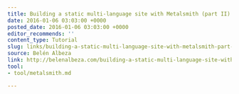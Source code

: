 ```yaml
---
title: Building a static multi-language site with Metalsmith (part II)
date: 2016-01-06 03:03:00 +0000
posted_date: 2016-01-06 03:03:00 +0000
editor_recommends: ''
content_type: Tutorial
slug: links/building-a-static-multi-language-site-with-metalsmith-part-ii
source: Belén Albeza
link: http://belenalbeza.com/building-a-static-multi-language-site-with-metalsmith-part-ii/
tool:
- tool/metalsmith.md

---
```

